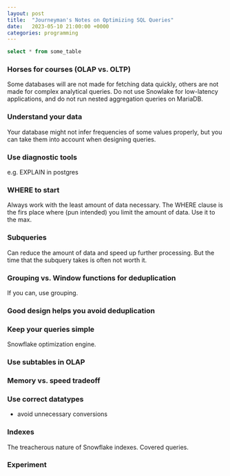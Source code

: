```yaml
---
layout: post
title:  "Journeyman's Notes on Optimizing SQL Queries"
date:   2023-05-10 21:00:00 +0000
categories: programming
---
```



```sql
select * from some_table
```

### Horses for courses (OLAP vs. OLTP)
Some databases will are not made for fetching data quickly, others are not made for
complex analytical queries. Do not use Snowlake for low-latency applications, and do not run nested aggregation queries on MariaDB.

### Understand your data
Your database might not infer frequencies of some values properly, but you can take them into account when designing queries.

### Use diagnostic tools
e.g. EXPLAIN in postgres

### WHERE to start
Always work with the least amount of data necessary. The WHERE clause is the firs place where (pun intended)
you limit the amount of data. Use it to the max.

### Subqueries
Can reduce the amount of data and speed up further processing. But the time that the subquery takes is often not worth it.

### Grouping vs. Window functions for deduplication
If you can, use grouping.

### Good design helps you avoid deduplication

### Keep your queries simple
Snowflake optimization engine.

### Use subtables in OLAP

### Memory vs. speed tradeoff

### Use correct datatypes
+ avoid unnecessary conversions

### Indexes
The treacherous nature of Snowflake indexes. Covered queries.

### Experiment


